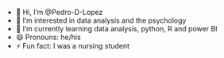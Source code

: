 - 👋 Hi, I’m @Pedro-D-Lopez
- 👀 I’m interested in data analysis and the psychology
- 🌱 I’m currently learning data analysis, python, R and power BI
- 😄 Pronouns: he/his
- ⚡ Fun fact: I was a nursing student

<!---
Pedro-D-Lopez/Pedro-D-Lopez is a ✨ special ✨ repository because its `README.md` (this file) appears on your GitHub profile.
You can click the Preview link to take a look at your changes.
--->
